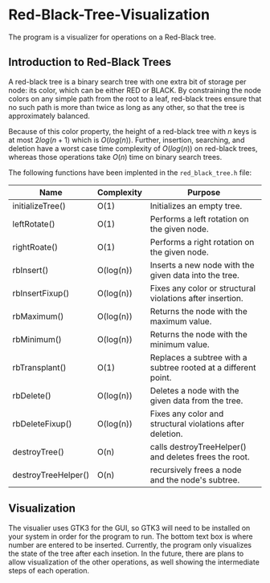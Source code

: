 # Red-Black-Tree-Visualization
The program is a visualizer for operations on a Red-Black tree.

## Introduction to Red-Black Trees
A red-black tree is a binary search tree with one extra bit of storage per node: its color, which can be either RED or BLACK. By constraining the node colors on any simple path from the root to a leaf, red-black trees ensure that no such path is more than twice as long as any other, so that the tree is approximately balanced. 

Because of this color property, the height of a red-black tree with $`n`$ keys is at most $`2log(n+1)`$ which is $`O(log(n))`$. Further, insertion, searching, and deletion have a worst case time complexity of $`O(log(n))`$ on red-black trees, whereas those operations take $`O(n)`$ time on binary search trees.

The following functions have been implented in the `red_black_tree.h` file:

| Name | Complexity | Purpose |
| -------- | ------- | ------- | 
| initializeTree() | O(1) | Initializes an empty tree. |
| leftRotate() | O(1) | Performs a left rotation on the given node. |
| rightRoate() | O(1) | Performs a right rotation on the given node. |
| rbInsert() | O(log(n)) | Inserts a new node with the given data into the tree. |
| rbInsertFixup() | O(log(n)) | Fixes any color or structural violations after insertion. |
| rbMaximum() | O(log(n)) | Returns the node with the maximum value. |
| rbMinimum() | O(log(n)) | Returns the node with the minimum value. |
| rbTransplant() | O(1) | Replaces a subtree with a subtree rooted at a different point. |
| rbDelete() | O(log(n)) | Deletes a node with the given data from the tree. |
| rbDeleteFixup() | O(log(n)) | Fixes any color and structural violations after deletion. |
| destroyTree() | O(n) | calls destroyTreeHelper() and deletes frees the root. |
| destroyTreeHelper() | O(n) | recursively frees a node and the node's subtree. |

## Visualization
The visualier uses GTK3 for the GUI, so GTK3 will need to be installed on your system in order for the program to run. The bottom text box is where number are entered to be inserted. Currently, the program only visualizes the state of the tree after each insetion. In the future, there are plans to allow visualization of the other operations, as well showing the intermediate steps of each operation.
